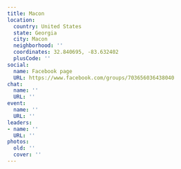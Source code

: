 ```yaml
---
title: Macon
location:
  country: United States
  state: Georgia
  city: Macon
  neighborhood: ''
  coordinates: 32.840695, -83.632402
  plusCode: ''
social:
  name: Facebook page
  URL: https://www.facebook.com/groups/703656036438040
chat:
  name: ''
  URL: ''
event:
  name: ''
  URL: ''
leaders:
- name: ''
  URL: ''
photos:
  old: ''
  cover: ''
---
```

